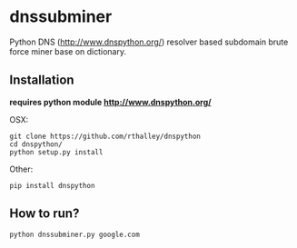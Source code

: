 # dnssubminer
Python DNS (http://www.dnspython.org/) resolver based subdomain brute force miner base on dictionary.

## Installation
**requires python module http://www.dnspython.org/**

OSX:

```
git clone https://github.com/rthalley/dnspython
cd dnspython/
python setup.py install
```

Other:
```
pip install dnspython
```

## How to run?

```
python dnssubminer.py google.com
```


